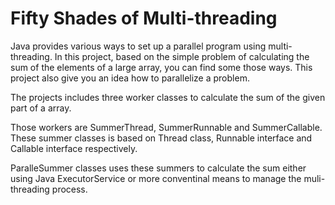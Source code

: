 # Fifty Shades of Multi-threading

Java provides various ways to set up a parallel program using multi-threading. In this project, based on the simple problem of calculating the sum of the elements of
a large array, you can find some those ways. This project also give you an idea how to parallelize a problem.

The projects includes three worker classes to calculate the sum of the given part of a array. 

Those workers are SummerThread, SummerRunnable and SummerCallable. These summer classes is based on Thread class, Runnable interface and Callable interface respectively.

ParalleSummer classes uses these summers to calculate the sum either using Java ExecutorService or more conventinal means to manage the muli-threading process. 

